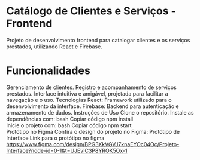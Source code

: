 # Catálogo de Clientes e Serviços - Frontend
Projeto de desenvolvimento frontend para catalogar clientes e os serviços prestados, utilizando React e Firebase.

# Funcionalidades
Gerenciamento de clientes.
Registro e acompanhamento de serviços prestados.
Interface intuitiva e amigável, projetada para facilitar a navegação e o uso.
Tecnologias
React: Framework utilizado para o desenvolvimento da interface.
Firebase: Backend para autenticação e armazenamento de dados.
Instruções de Uso
Clone o repositório.
Instale as dependências com:
bash
Copiar código
npm install  
Inicie o projeto com:
bash
Copiar código
npm start  
Protótipo no Figma
Confira o design do projeto no Figma: Protótipo de Interface
Link para o protótipo no figma https://www.figma.com/design/BPG3XkVGVJ7knaEYOc04Oc/Projeto-Interface?node-id=0-1&t=UJEvIC3P8YROK5Ox-1
